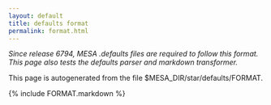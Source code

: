 ```yaml
---
layout: default
title: defaults format
permalink: format.html
---
```


*Since release 6794, MESA .defaults files are required to follow this
format.  This page also tests the defaults parser and markdown
transformer.*

This page is autogenerated from the file
$MESA\_DIR/star/defaults/FORMAT.  

<div id="toc-container"></div>

{% include FORMAT.markdown %}

